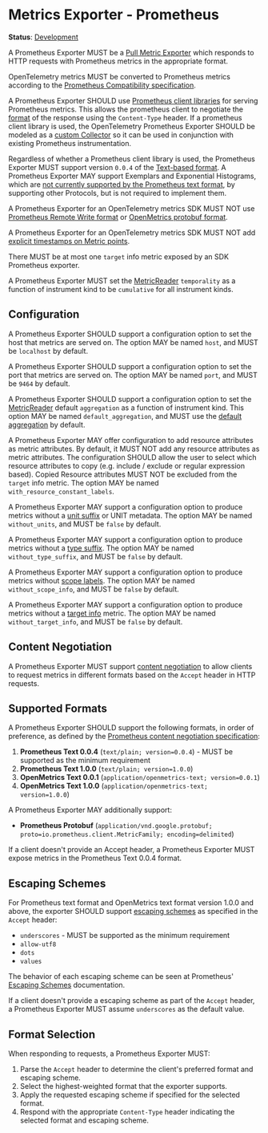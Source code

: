 <!--- Hugo front matter used to generate the website version of this page:
linkTitle: Prometheus
--->

# Metrics Exporter - Prometheus

**Status**: [Development](../../document-status.md)

A Prometheus Exporter MUST be a [Pull Metric Exporter](../sdk.md#pull-metric-exporter)
which responds to HTTP requests with Prometheus metrics in the appropriate format.

OpenTelemetry metrics MUST be converted to Prometheus metrics according to the
[Prometheus Compatibility specification](../../compatibility/prometheus_and_openmetrics.md).

A Prometheus Exporter SHOULD use
[Prometheus client libraries](https://prometheus.io/docs/instrumenting/clientlibs/)
for serving Prometheus metrics. This allows the prometheus client to negotiate
the [format](https://github.com/prometheus/docs/blob/main/docs/instrumenting/exposition_formats.md)
of the response using the `Content-Type` header. If a prometheus client library
is used, the OpenTelemetry Prometheus Exporter SHOULD be modeled as a
[custom Collector](https://prometheus.io/docs/instrumenting/writing_clientlibs/#overall-structure)
so it can be used in conjunction with existing Prometheus instrumentation.

Regardless of whether a Prometheus client library is used, the Prometheus
Exporter MUST support version `0.0.4` of the
[Text-based format](https://github.com/prometheus/docs/blob/main/docs/instrumenting/exposition_formats.md#text-based-format).
A Prometheus Exporter MAY support Exemplars and Exponential Histograms,
which are [not currently supported by the Prometheus text format](../../compatibility/prometheus_and_openmetrics.md#differences-between-prometheus-formats),
by supporting other Protocols, but is not required to implement them.

A Prometheus Exporter for an OpenTelemetry metrics SDK MUST NOT use
[Prometheus Remote Write format](https://github.com/prometheus/prometheus/blob/main/prompb/remote.proto)
or [OpenMetrics protobuf format](https://github.com/prometheus/OpenMetrics/blob/v1.0.0/specification/OpenMetrics.md#protobuf-format).

A Prometheus Exporter for an OpenTelemetry metrics SDK MUST NOT add
[explicit timestamps on Metric points](https://github.com/prometheus/OpenMetrics/blob/v1.0.0/specification/OpenMetrics.md#metric).

There MUST be at most one `target` info metric exposed by an SDK
Prometheus exporter.

A Prometheus Exporter MUST set
the [MetricReader](../sdk.md#metricreader) `temporality` as a function of
instrument kind to be `cumulative` for all instrument kinds.

## Configuration

A Prometheus Exporter SHOULD support a configuration option to set the host
that metrics are served on. The option MAY be named `host`, and MUST be `localhost`
by default.

A Prometheus Exporter SHOULD support a configuration option to set the port
that metrics are served on. The option MAY be named `port`, and MUST be `9464` by
default.

A Prometheus Exporter SHOULD support a configuration option to set
the [MetricReader](../sdk.md#metricreader) default `aggregation` as a function
of instrument kind. This option MAY be named `default_aggregation`, and MUST use
the [default aggregation](../sdk.md#default-aggregation) by default.

A Prometheus Exporter MAY offer configuration to add resource attributes as metric attributes.
By default, it MUST NOT add any resource attributes as metric attributes.
The configuration SHOULD allow the user to select which resource attributes to copy (e.g.
include / exclude or regular expression based). Copied Resource attributes MUST NOT be
excluded from the `target` info metric. The option MAY be named `with_resource_constant_labels`.

A Prometheus Exporter MAY support a configuration option to produce metrics without a [unit suffix](../../compatibility/prometheus_and_openmetrics.md#metric-metadata)
or UNIT metadata. The option MAY be named `without_units`, and MUST be `false` by default.

A Prometheus Exporter MAY support a configuration option to produce metrics without a [type suffix](../../compatibility/prometheus_and_openmetrics.md#metric-metadata).
The option MAY be named `without_type_suffix`, and MUST be `false` by default.

A Prometheus Exporter MAY support a configuration option to produce metrics without [scope labels](../../compatibility/prometheus_and_openmetrics.md#instrumentation-scope-1).
The option MAY be named `without_scope_info`, and MUST be `false` by default.

A Prometheus Exporter MAY support a configuration option to produce metrics without a [target info](../../compatibility/prometheus_and_openmetrics.md#resource-attributes-1)
metric. The option MAY be named `without_target_info`, and MUST be `false` by default.

## Content Negotiation

A Prometheus Exporter MUST support [content negotiation](https://prometheus.io/docs/instrumenting/content_negotiation/) to allow clients to request metrics in different formats based on the `Accept` header in HTTP requests.

## Supported Formats

A Prometheus Exporter SHOULD support the following formats, in order of preference, as defined by the [Prometheus content negotiation specification](https://prometheus.io/docs/instrumenting/content_negotiation/):

1. **Prometheus Text 0.0.4** (`text/plain; version=0.0.4`) - MUST be supported as the minimum requirement
2. **Prometheus Text 1.0.0** (`text/plain; version=1.0.0`)
3. **OpenMetrics Text 0.0.1** (`application/openmetrics-text; version=0.0.1`)
4. **OpenMetrics Text 1.0.0** (`application/openmetrics-text; version=1.0.0`)

A Prometheus Exporter MAY additionally support:

- **Prometheus Protobuf** (`application/vnd.google.protobuf; proto=io.prometheus.client.MetricFamily; encoding=delimited`)

If a client doesn't provide an Accept header, a Prometheus Exporter MUST expose metrics in the Prometheus Text 0.0.4 format.

## Escaping Schemes

For Prometheus text format and OpenMetrics text format version 1.0.0 and above, the exporter SHOULD support [escaping schemes](https://prometheus.io/docs/instrumenting/content_negotiation/#escaping-scheme) as specified in the `Accept` header:

- `underscores` - MUST be supported as the minimum requirement
- `allow-utf8`
- `dots`
- `values`

The behavior of each escaping scheme can be seen at Prometheus' [Escaping Schemes](https://prometheus.io/docs/instrumenting/escaping_schemes/) documentation.

If a client doesn't provide a escaping scheme as part of the `Accept` header, a Prometheus Exporter MUST assume `underscores` as the default value.

## Format Selection

When responding to requests, a Prometheus Exporter MUST:

1. Parse the `Accept` header to determine the client's preferred format and escaping scheme.
2. Select the highest-weighted format that the exporter supports.
3. Apply the requested escaping scheme if specified for the selected format.
4. Respond with the appropriate `Content-Type` header indicating the selected format and escaping scheme.
